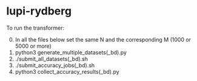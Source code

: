 # lupi-rydberg
To run the transformer: 

0. In all the files below set the same N and the corresponding M (1000 or 5000 or more)
1. python3 generate_multiple_datasets(_bd).py
2. ./submit_all_datasets(_bd).sh
3. ./submit_accuracy_jobs(_bd).sh
4. python3 collect_accuracy_results(_bd).py
